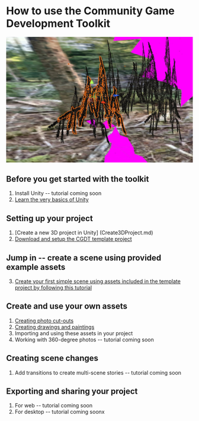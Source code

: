 # How to use the Community Game Development Toolkit

![](images/toolkit.jpg)

## Before you get started with the toolkit

1. Install Unity -- tutorial coming soon
2. [Learn the very basics of Unity](NavigatingTheUnityInterface.md)

## Setting up your project
1. [Create a new 3D project in Unity] (Create3DProject.md)
2. [Download and setup the CGDT template project](CreatingAProject.md)

## Jump in -- create a scene using provided example assets  
3. [Create your first simple scene using assets included in the template project by following this tutorial](Tutorial-Using-Example-Assets.md)

## Create and use your own assets
1. 	[Creating photo cut-outs](CreatingArtwork-Photos.md)
1. 	[Creating drawings and paintings](CreatingArtwork-Drawings.md)
2. Importing and using these assets in your project
3. Working with 360-degree photos -- tutorial coming soon

## Creating scene changes
1. Add transitions to create multi-scene stories -- tutorial coming soon


## Exporting and sharing your project
1. 	For web -- tutorial coming soon
1. 	For desktop -- tutorial coming soonx
 

